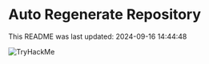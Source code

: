 # Auto Regenerate Repository

This README was last updated: 2024-09-16 14:44:48

 ![TryHackMe](https://tryhackme.com/badge/533634)